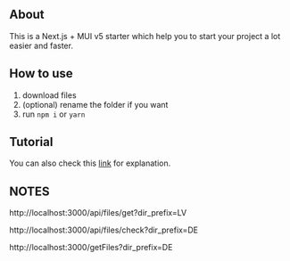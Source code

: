 ## About

This is a Next.js + MUI v5 starter which help you to start your project a lot easier and faster.

## How to use

1. download files
2. (optional) rename the folder if you want
3. run `npm i` or `yarn`

## Tutorial

You can also check this [link](https://dev.to/hajhosein/nextjs-mui-v5-tutorial-2k35) for explanation.

## NOTES

http://localhost:3000/api/files/get?dir_prefix=LV

http://localhost:3000/api/files/check?dir_prefix=DE

http://localhost:3000/getFiles?dir_prefix=DE
